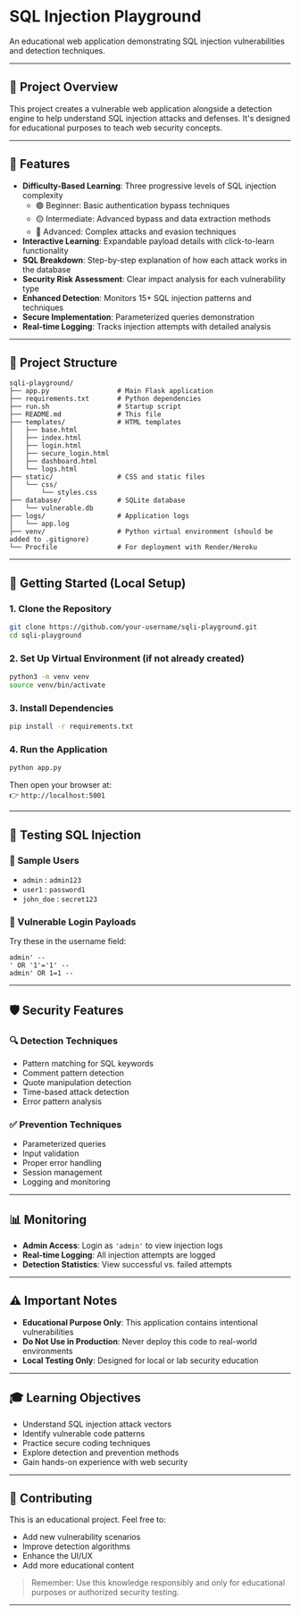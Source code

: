 # SQL Injection Playground

An educational web application demonstrating SQL injection vulnerabilities and detection techniques.

---

## 🎯 Project Overview

This project creates a vulnerable web application alongside a detection engine to help understand SQL injection attacks and defenses. It's designed for educational purposes to teach web security concepts.

---

## 🚀 Features

- **Difficulty-Based Learning**: Three progressive levels of SQL injection complexity  
  - 🟢 Beginner: Basic authentication bypass techniques  
  - 🟡 Intermediate: Advanced bypass and data extraction methods  
  - 🔴 Advanced: Complex attacks and evasion techniques
- **Interactive Learning**: Expandable payload details with click-to-learn functionality
- **SQL Breakdown**: Step-by-step explanation of how each attack works in the database
- **Security Risk Assessment**: Clear impact analysis for each vulnerability type
- **Enhanced Detection**: Monitors 15+ SQL injection patterns and techniques
- **Secure Implementation**: Parameterized queries demonstration
- **Real-time Logging**: Tracks injection attempts with detailed analysis

---

## 📁 Project Structure

```
sqli-playground/
├── app.py                 # Main Flask application
├── requirements.txt       # Python dependencies
├── run.sh                 # Startup script
├── README.md              # This file
├── templates/             # HTML templates
│   ├── base.html
│   ├── index.html
│   ├── login.html
│   ├── secure_login.html
│   ├── dashboard.html
│   └── logs.html
├── static/                # CSS and static files
│   └── css/
│       └── styles.css
├── database/              # SQLite database
│   └── vulnerable.db
├── logs/                  # Application logs
│   └── app.log
├── venv/                  # Python virtual environment (should be added to .gitignore)
└── Procfile               # For deployment with Render/Heroku
```

---

## 🔧 Getting Started (Local Setup)

### 1. Clone the Repository

```bash
git clone https://github.com/your-username/sqli-playground.git
cd sqli-playground
```

### 2. Set Up Virtual Environment (if not already created)

```bash
python3 -m venv venv
source venv/bin/activate
```

### 3. Install Dependencies

```bash
pip install -r requirements.txt
```

### 4. Run the Application

```bash
python app.py
```

Then open your browser at:  
👉 `http://localhost:5001`

---

## 🧪 Testing SQL Injection

### 🔐 Sample Users

- `admin` : `admin123`  
- `user1` : `password1`  
- `john_doe` : `secret123`

### 💉 Vulnerable Login Payloads

Try these in the username field:

```
admin' --
' OR '1'='1' --
admin' OR 1=1 --
```

---

## 🛡️ Security Features

### 🔍 Detection Techniques

- Pattern matching for SQL keywords
- Comment pattern detection
- Quote manipulation detection
- Time-based attack detection
- Error pattern analysis

### ✅ Prevention Techniques

- Parameterized queries
- Input validation
- Proper error handling
- Session management
- Logging and monitoring

---

## 📊 Monitoring

- **Admin Access**: Login as `'admin'` to view injection logs
- **Real-time Logging**: All injection attempts are logged
- **Detection Statistics**: View successful vs. failed attempts

---
## ⚠️ Important Notes

- **Educational Purpose Only**: This application contains intentional vulnerabilities
- **Do Not Use in Production**: Never deploy this code to real-world environments
- **Local Testing Only**: Designed for local or lab security education

---

## 🎓 Learning Objectives

- Understand SQL injection attack vectors
- Identify vulnerable code patterns
- Practice secure coding techniques
- Explore detection and prevention methods
- Gain hands-on experience with web security

---

## 🤝 Contributing

This is an educational project. Feel free to:

- Add new vulnerability scenarios
- Improve detection algorithms
- Enhance the UI/UX
- Add more educational content

> Remember: Use this knowledge responsibly and only for educational purposes or authorized security testing.

---
